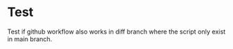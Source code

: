 # Test
Test if github workflow also works in diff branch where the script only exist in main branch.